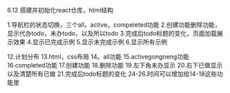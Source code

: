 6.12 搭建并初始化react仓库，html结构

1.导航栏的状态切换，三个all，active，compeleted功能
2.创建功能删除功能，显示代办todo，未办todo，以及所以todo
3.完成后todo标题的变化，页面加载展示效果
4.显示已完成示例
5.显示未完成示例
6.显示所有示例

12.计划分布
13.html，css布局
14。all功能
15.activegongneng功能
16.completed功能
17.创建功能
18.删除功能
19.左下角未办显示
20.右下已做显示以及清楚所有已做
21.完成后todo标题的变化
24-26.时间可以增加给14-18这些功能里

